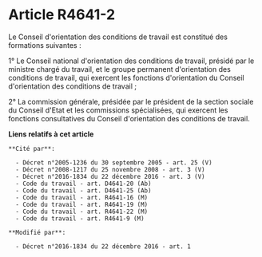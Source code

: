 # Article R4641-2

Le Conseil d'orientation des conditions de travail est constitué des formations suivantes : 

1° Le Conseil national d'orientation des conditions de travail, présidé par le ministre chargé du travail, et le groupe
permanent d'orientation des conditions de travail, qui exercent les fonctions d'orientation du Conseil d'orientation des
conditions de travail ; 

2° La commission générale, présidée par le président de la section sociale du Conseil d'Etat et les commissions spécialisées,
qui exercent les fonctions consultatives du Conseil d'orientation des conditions de travail.

**Liens relatifs à cet article**

	**Cité par**:

	  - Décret n°2005-1236 du 30 septembre 2005 - art. 25 (V)
	  - Décret n°2008-1217 du 25 novembre 2008 - art. 3 (V)
	  - Décret n°2016-1834 du 22 décembre 2016 - art. 3 (V)
	  - Code du travail - art. D4641-20 (Ab)
	  - Code du travail - art. D4641-25 (Ab)
	  - Code du travail - art. R4641-16 (M)
	  - Code du travail - art. R4641-19 (M)
	  - Code du travail - art. R4641-22 (M)
	  - Code du travail - art. R4641-9 (M)

	**Modifié par**:

	  - Décret n°2016-1834 du 22 décembre 2016 - art. 1
